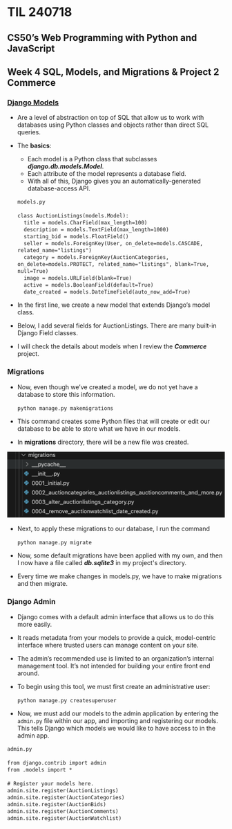 # TIL 240718

## CS50’s Web Programming with Python and JavaScript

## Week 4 SQL, Models, and Migrations & Project 2 Commerce

### [Django Models](https://docs.djangoproject.com/en/5.0/topics/db/models/)
- Are a level of abstraction on top of SQL that allow us to work with databases using Python classes and objects rather than direct SQL queries.
- The **basics**:
  - Each model is a Python class that subclasses ***django.db.models.Model***.
  - Each attribute of the model represents a database field.
  - With all of this, Django gives you an automatically-generated database-access API.

  ```
  models.py
  
  class AuctionListings(models.Model):
    title = models.CharField(max_length=100)
    description = models.TextField(max_length=1000)
    starting_bid = models.FloatField()
    seller = models.ForeignKey(User, on_delete=models.CASCADE, related_name="listings")
    category = models.ForeignKey(AuctionCategories, on_delete=models.PROTECT, related_name="listings", blank=True, null=True)
    image = models.URLField(blank=True)
    active = models.BooleanField(default=True)
    date_created = models.DateTimeField(auto_now_add=True)
  ```

- In the first line, we create a new model that extends Django’s model class.
- Below, I add several fields for AuctionListings. There are many built-in Django Field classes.
- I will check the details about models when I review the ***Commerce*** project.

### Migrations
- Now, even though we’ve created a model, we do not yet have a database to store this information. 

    `python manage.py makemigrations`
- This command creates some Python files that will create or edit our database to be able to store what we have in our models.
- In **migrations** directory, there will be a new file was created.

![Migrations directory](/images/migration.png)
- Next, to apply these migrations to our database, I run the command

    `python manage.py migrate`

- Now, some default migrations have been applied with my own, and then I now have a file called ***db.sqlite3*** in my project's directory.
- Every time we make changes in models.py, we have to make migrations and then migrate.

### Django Admin
- Django comes with a default admin interface that allows us to do this more easily.
- It reads metadata from your models to provide a quick, model-centric interface where trusted users can manage content on your site. 
- The admin’s recommended use is limited to an organization’s internal management tool. It’s not intended for building your entire front end around.
- To begin using this tool, we must first create an administrative user:

    `python manage.py createsuperuser`

- Now, we must add our models to the admin application by entering the `admin.py` file within our app, and importing and registering our models. This tells Django which models we would like to have access to in the admin app.

```
admin.py

from django.contrib import admin
from .models import *

# Register your models here.
admin.site.register(AuctionListings)
admin.site.register(AuctionCategories)
admin.site.register(AuctionBids)
admin.site.register(AuctionComments)
admin.site.register(AuctionWatchlist)
```